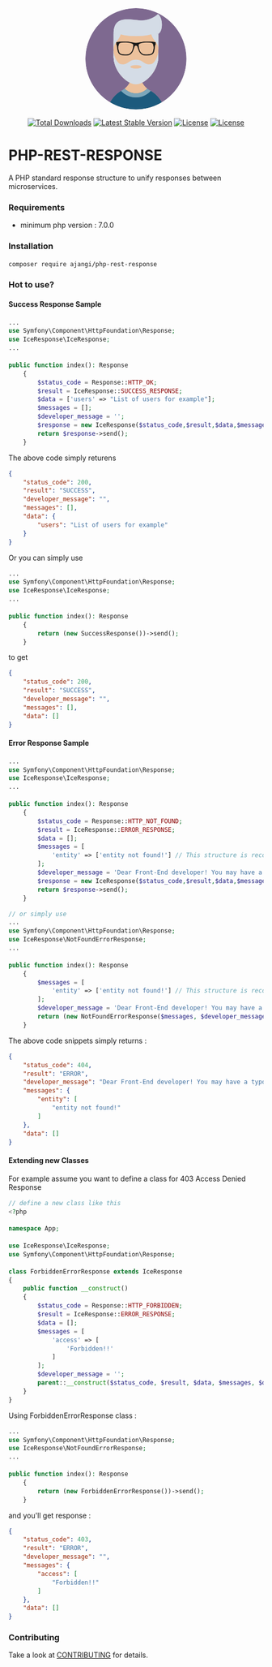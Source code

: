 <p align="center"><a href="https://github.com/ajangi/php-rest-response" style="border-radius:100%;"><img src="https://raw.githubusercontent.com/ajangi/ajangi/744acdd11fa62946dc4a2404e8628941f28f3674/man.svg" width="200" style="border-radius:100%;"></a></p>
<p align="center">
<a href="https://packagist.org/packages/ajangi/php-rest-response"><img src="https://poser.pugx.org/ajangi/php-rest-response/d/total.svg" alt="Total Downloads"></a>
<a href="https://packagist.org/packages/ajangi/php-rest-response"><img src="https://poser.pugx.org/ajangi/php-rest-response/v/stable.svg" alt="Latest Stable Version"></a>
<a href="https://packagist.org/packages/ajangi/php-rest-response"><img src="https://poser.pugx.org/ajangi/php-rest-response/license.svg" alt="License"></a>
<a href="https://packagist.org/packages/ajangi/php-rest-response"><img src="https://poser.pugx.org/ajangi/php-rest-response/composerlock" alt="License"></a>
</p>

# PHP-REST-RESPONSE
A PHP standard response structure to unify responses between microservices.

### Requirements
- minimum php version : 7.0.0

### Installation
```bash
composer require ajangi/php-rest-response
```

### Hot to use?
#### Success Response Sample
```php
...
use Symfony\Component\HttpFoundation\Response;
use IceResponse\IceResponse;
...

public function index(): Response
    {
        $status_code = Response::HTTP_OK;
        $result = IceResponse::SUCCESS_RESPONSE;
        $data = ['users' => "List of users for example"];
        $messages = [];
        $developer_message = '';
        $response = new IceResponse($status_code,$result,$data,$messages,$developer_message);
        return $response->send();
    }
```
The above code simply returens 
```json
{
    "status_code": 200,
    "result": "SUCCESS",
    "developer_message": "",
    "messages": [],
    "data": {
        "users": "List of users for example"
    }
}
```
Or you can simply use
```php
...
use Symfony\Component\HttpFoundation\Response;
use IceResponse\IceResponse;
...

public function index(): Response
    {
        return (new SuccessResponse())->send();
    }
```
to get 
```json
{
    "status_code": 200,
    "result": "SUCCESS",
    "developer_message": "",
    "messages": [],
    "data": []
}
```
#### Error Response Sample
```php
...
use Symfony\Component\HttpFoundation\Response;
use IceResponse\IceResponse;
...

public function index(): Response
    {
        $status_code = Response::HTTP_NOT_FOUND;
        $result = IceResponse::ERROR_RESPONSE;
        $data = [];
        $messages = [
            'entity' => ['entity not found!'] // This structure is recommended
        ];
        $developer_message = 'Dear Front-End developer! You may have a typo!';
        $response = new IceResponse($status_code,$result,$data,$messages,$developer_message);
        return $response->send();
    }
```
```php
// or simply use 
...
use Symfony\Component\HttpFoundation\Response;
use IceResponse\NotFoundErrorResponse;
...

public function index(): Response
    {
        $messages = [
            'entity' => ['entity not found!'] // This structure is recommended
        ];
        $developer_message = 'Dear Front-End developer! You may have a typo!';
        return (new NotFoundErrorResponse($messages, $developer_message))->send();
    }
```
The above code snippets simply returns : 
```json
{
    "status_code": 404,
    "result": "ERROR",
    "developer_message": "Dear Front-End developer! You may have a typo!",
    "messages": {
        "entity": [
            "entity not found!"
        ]
    },
    "data": []
}
```

#### Extending new Classes
For example assume you want to define a class for 403 Access Denied Response
```php
// define a new class like this
<?php

namespace App;

use IceResponse\IceResponse;
use Symfony\Component\HttpFoundation\Response;

class ForbiddenErrorResponse extends IceResponse
{
    public function __construct()
    {
        $status_code = Response::HTTP_FORBIDDEN;
        $result = IceResponse::ERROR_RESPONSE;
        $data = [];
        $messages = [
            'access' => [
                'Forbidden!!'
            ]
        ];
        $developer_message = '';
        parent::__construct($status_code, $result, $data, $messages, $developer_message);
    }
}
```
Using ForbiddenErrorResponse class : 
```php
...
use Symfony\Component\HttpFoundation\Response;
use IceResponse\NotFoundErrorResponse;
...

public function index(): Response
    {
        return (new ForbiddenErrorResponse())->send();
    }
```
and you'll get response : 
```json
{
    "status_code": 403,
    "result": "ERROR",
    "developer_message": "",
    "messages": {
        "access": [
            "Forbidden!!"
        ]
    },
    "data": []
}
```
### Contributing 
Take a look at [CONTRIBUTING](CONTRIBUTING.md) for details.
